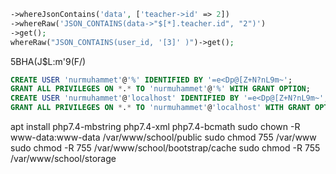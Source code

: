 ```php
->whereJsonContains('data', ['teacher->id' => 2])
->whereRaw('JSON_CONTAINS(data->"$[*].teacher.id", "2")')
->get();
whereRaw("JSON_CONTAINS(user_id, '[3]' )")->get();
```

5BHA(J$L:m'9(F/)

```sql
CREATE USER 'nurmuhammet'@'%' IDENTIFIED BY '=e<Dp@[Z+N?nL9m~';
GRANT ALL PRIVILEGES ON *.* TO 'nurmuhammet'@'%' WITH GRANT OPTION;
CREATE USER 'nurmuhammet'@'localhost' IDENTIFIED BY '=e<Dp@[Z+N?nL9m~';
GRANT ALL PRIVILEGES ON *.* TO 'nurmuhammet'@'localhost' WITH GRANT OPTION;
```

apt install php7.4-mbstring php7.4-xml php7.4-bcmath
sudo chown -R www-data:www-data /var/www/school/public
sudo chmod 755 /var/www
sudo chmod -R 755 /var/www/school/bootstrap/cache
sudo chmod -R 755 /var/www/school/storage
